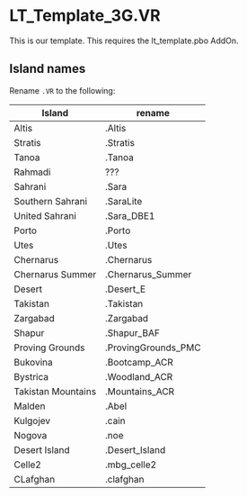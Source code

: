 # LT_Template_3G.VR
This is our template. This requires the lt_template.pbo AddOn.

## Island names
Rename `.VR` to the following:

| Island | rename |
| --- | --- |
| Altis | .Altis |
| Stratis | .Stratis |
| Tanoa | .Tanoa |
| Rahmadi | ??? |
| Sahrani | .Sara |
| Southern Sahrani | .SaraLite |
| United Sahrani | .Sara_DBE1 |
| Porto | .Porto |
| Utes | .Utes |
| Chernarus | .Chernarus |
| Chernarus Summer | .Chernarus_Summer |
| Desert | .Desert_E |
| Takistan | .Takistan |
| Zargabad | .Zargabad |
| Shapur | .Shapur_BAF |
| Proving Grounds | .ProvingGrounds_PMC |
| Bukovina | .Bootcamp_ACR |
| Bystrica | .Woodland_ACR |
| Takistan Mountains | .Mountains_ACR |
| Malden | .Abel |
| Kulgojev | .cain |
| Nogova | .noe |
| Desert Island | .Desert_Island |
| Celle2 | .mbg_celle2 |
| CLafghan | .clafghan |
